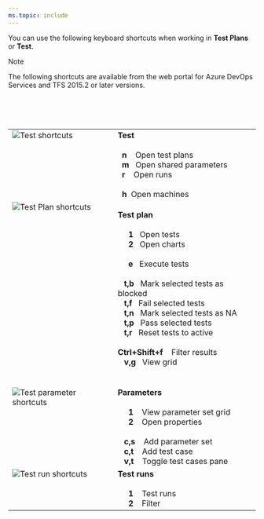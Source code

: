 ```yaml
---
ms.topic: include
---
```



<a id="test-shortcuts"></a>

You can use the following keyboard shortcuts when working in **Test Plans** or **Test**.  

> [!NOTE]  
> The following shortcuts are available from the web portal for Azure DevOps Services and TFS 2015.2 or later versions. 

<table width="70%">
<tbody valign="top">
<tr>
<td><img src="/azure/devops/includes/media/keyboard-shortcuts/test-shortcuts.png" alt="Test shortcuts"/></td>
<td>
<strong>Test</strong><br/><br/>
&nbsp;&nbsp;<strong>n</strong>&nbsp;&nbsp;&nbsp;&nbsp;Open test plans<br/>
&nbsp;&nbsp;<strong>m</strong>&nbsp;&nbsp;&nbsp;Open shared parameters<br/> 
&nbsp;&nbsp;<strong>r</strong>&nbsp;&nbsp;&nbsp;&nbsp;Open runs<br/><br/>&nbsp;&nbsp;<strong>h</strong>&nbsp;&nbsp;Open machines<br/>
<!---&nbsp;&nbsp;**l**&nbsp;&nbsp;&nbsp;&nbsp;Open load test    --> 
</td>
<tr><br/><td><img src="/azure/devops/includes/media/keyboard-shortcuts/test-plan-shortcuts.png" alt="Test Plan shortcuts"/></td>
<td>

**Test plan**<br/><br/>
&nbsp;&nbsp;&nbsp;&nbsp;&nbsp;**1**&nbsp;&nbsp;&nbsp;Open tests<br/>
&nbsp;&nbsp;&nbsp;&nbsp;&nbsp;**2**&nbsp;&nbsp;&nbsp;Open charts<br/>
<br/>
&nbsp;&nbsp;&nbsp;&nbsp;&nbsp;**e**&nbsp;&nbsp;&nbsp;Execute tests<br/>
<br/>
&nbsp;&nbsp;&nbsp;**t,b**&nbsp;&nbsp;&nbsp;Mark selected tests as blocked<br/>
&nbsp;&nbsp;&nbsp;**t,f**&nbsp;&nbsp;&nbsp;Fail selected tests<br/>
&nbsp;&nbsp;&nbsp;**t,n**&nbsp;&nbsp;&nbsp;Mark selected tests as NA<br/>
&nbsp;&nbsp;&nbsp;**t,p**&nbsp;&nbsp;&nbsp;Pass selected tests<br/>
&nbsp;&nbsp;&nbsp;**t,r**&nbsp;&nbsp;&nbsp;Reset tests to active<br/>
<br/>
**Ctrl+Shift+f**&nbsp;&nbsp;&nbsp;&nbsp;Filter results<br/> 
&nbsp;&nbsp;&nbsp;**v,g**&nbsp;&nbsp;&nbsp;View grid<br/>
<br/>
</td> 
</tr>
<tr><br/><td><img src="/azure/devops/includes/media/keyboard-shortcuts/test-parameters-shortcuts.png" alt="Test parameter shortcuts"/></td>
<td>
<strong>Parameters</strong><br/><br/>
&nbsp;&nbsp;&nbsp;&nbsp;&nbsp;<strong>1</strong>&nbsp;&nbsp;&nbsp;&nbsp;View parameter set grid<br/>
&nbsp;&nbsp;&nbsp;&nbsp;&nbsp;<strong>2</strong>&nbsp;&nbsp;&nbsp;&nbsp;Open properties<br/>
<br/>
&nbsp;&nbsp;&nbsp;<strong>c,s</strong>&nbsp;&nbsp;&nbsp;&nbsp;Add parameter set<br/>
&nbsp;&nbsp;&nbsp;<strong>c,t</strong>&nbsp;&nbsp;&nbsp;&nbsp;Add test case<br/>
&nbsp;&nbsp;&nbsp;<strong>v,t</strong>&nbsp;&nbsp;&nbsp;&nbsp;Toggle test cases pane<br/>
</td> 
</tr> 
<tr><br/><td><img src="/azure/devops/includes/media/keyboard-shortcuts/test-run-shortcuts.png" alt="Test run shortcuts"/></td>
<td>
<strong>Test runs</strong><br/><br/>
&nbsp;&nbsp;&nbsp;&nbsp;&nbsp;<strong>1</strong>&nbsp;&nbsp;&nbsp;&nbsp;Test runs<br/>
&nbsp;&nbsp;&nbsp;&nbsp;&nbsp;<strong>2</strong>&nbsp;&nbsp;&nbsp;&nbsp;Filter<br/>
</td>
</tr>
</tbody>
</table>
